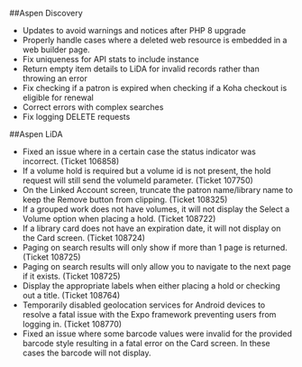 ##Aspen Discovery
- Updates to avoid warnings and notices after PHP 8 upgrade
- Properly handle cases where a deleted web resource is embedded in a web builder page. 
- Fix uniqueness for API stats to include instance
- Return empty item details to LiDA for invalid records rather than throwing an error
- Fix checking if a patron is expired when checking if a Koha checkout is eligible for renewal
- Correct errors with complex searches
- Fix logging DELETE requests

##Aspen LiDA
- Fixed an issue where in a certain case the status indicator was incorrect. (Ticket 106858)
- If a volume hold is required but a volume id is not present, the hold request will still send the volumeId parameter. (Ticket 107750)
- On the Linked Account screen, truncate the patron name/library name to keep the Remove button from clipping. (Ticket 108325)
- If a grouped work does not have volumes, it will not display the Select a Volume option when placing a hold. (Ticket 108722)
- If a library card does not have an expiration date, it will not display on the Card screen. (Ticket 108724)
- Paging on search results will only show if more than 1 page is returned. (Ticket 108725)
- Paging on search results will only allow you to navigate to the next page if it exists. (Ticket 108725)
- Display the appropriate labels when either placing a hold or checking out a title. (Ticket 108764)
- Temporarily disabled geolocation services for Android devices to resolve a fatal issue with the Expo framework preventing users from logging in. (Ticket 108770)
- Fixed an issue where some barcode values were invalid for the provided barcode style resulting in a fatal error on the Card screen. In these cases the barcode will not display.